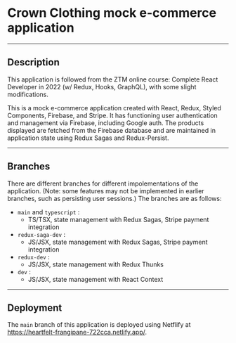 # Crown Clothing mock e-commerce application

---

## Description

This application is followed from the ZTM online course: Complete React Developer in 2022 (w/ Redux, Hooks, GraphQL), with some slight modifications.

This is a mock e-commerce application created with React, Redux, Styled Components, Firebase, and Stripe. It has functioning user authentication and management via Firebase, including Google auth. The products displayed are fetched from the Firebase database and are maintained in application state using Redux Sagas and Redux-Persist.

---

## Branches

There are different branches for different impolementations of the application. (Note: some features may not be implemented in earlier branches, such as persisting user sessions.) The branches are as follows:

- `main` and `typescript` :
  - TS/TSX, state management with Redux Sagas, Stripe payment integration
- `redux-saga-dev` :
  - JS/JSX, state management with Redux Sagas, Stripe payment integration
- `redux-dev` :
  - JS/JSX, state management with Redux Thunks
- `dev` :
  - JS/JSX, state management with React Context

---

## Deployment

The `main` branch of this application is deployed using Netflify at <https://heartfelt-frangipane-722cca.netlify.app/>.
